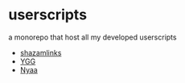 # userscripts

a monorepo that host all my developed userscripts

- [shazamlinks](packages/shazamlinks/README.md)
- [YGG](packages/ygg/README.md)
- [Nyaa](packages/nyaa/README.md)
